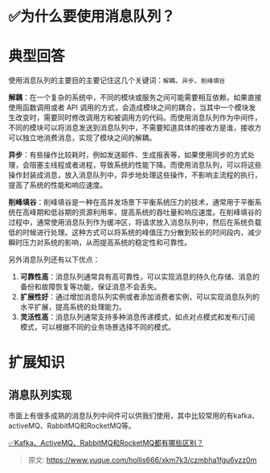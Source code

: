 # ✅为什么要使用消息队列？

# 典型回答


使用消息队列的主要目的主要记住这几个关键词：`解耦`、`异步`、`削峰填谷`



**解耦**：在一个复杂的系统中，不同的模块或服务之间可能需要相互依赖，如果直接使用函数调用或者 API 调用的方式，会造成模块之间的耦合，当其中一个模块发生改变时，需要同时修改调用方和被调用方的代码。而使用消息队列作为中间件，不同的模块可以将消息发送到消息队列中，不需要知道具体的接收方是谁，接收方可以独立地消费消息，实现了模块之间的解耦。



**异步**：有些操作比较耗时，例如发送邮件、生成报表等，如果使用同步的方式处理，会阻塞主线程或者进程，导致系统的性能下降。而使用消息队列，可以将这些操作封装成消息，放入消息队列中，异步地处理这些操作，不影响主流程的执行，提高了系统的性能和响应速度。



**削峰填谷**：削峰填谷是一种在高并发场景下平衡系统压力的技术，通常用于平衡系统在高峰期和低谷期的资源利用率，提高系统的吞吐量和响应速度。在削峰填谷的过程中，通常使用消息队列作为缓冲区，将请求放入消息队列中，然后在系统负载低的时候进行处理。这种方式可以将系统的峰值压力分散到较长的时间段内，减少瞬时压力对系统的影响，从而提高系统的稳定性和可靠性。



另外消息队列还有以下优点：



1. **可靠性高**：消息队列通常具有高可靠性，可以实现消息的持久化存储、消息的备份和故障恢复等功能，保证消息不会丢失。
2. **扩展性好**：通过增加消息队列实例或者添加消费者实例，可以实现消息队列的水平扩展，提高系统的处理能力。
3. **灵活性高**：消息队列通常支持多种消息传递模式，如点对点模式和发布/订阅模式，可以根据不同的业务场景选择不同的模式。



# 扩展知识
## 消息队列实现


市面上有很多成熟的消息队列中间件可以供我们使用，其中比较常用的有<font style="color:rgb(38, 38, 38);">kafka、activeMQ、RabbitMQ和RocketMQ等。</font>



[✅Kafka、ActiveMQ、RabbitMQ和RocketMQ都有哪些区别？](https://www.yuque.com/hollis666/xkm7k3/snelayz30351w4wm)

  




> 原文: <https://www.yuque.com/hollis666/xkm7k3/czmbha1fgu6yzz0m>